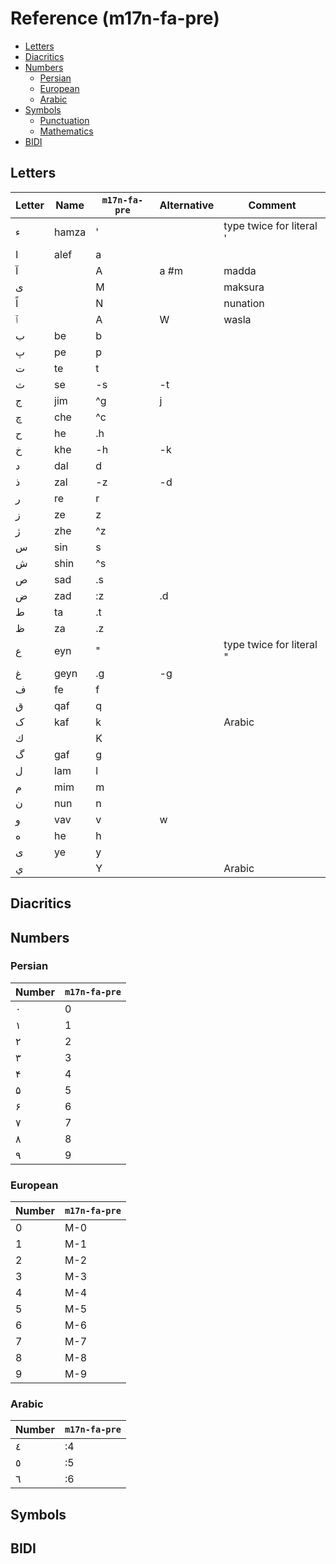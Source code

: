 # Reference (m17n-fa-pre)


- [Letters](#letters)
- [Diacritics](#diacritics)
- [Numbers](#numbers)
  - [Persian](#persian)
  - [European](#european)
  - [Arabic](#arabic)
- [Symbols](#symbols)
  - [Punctuation](#punctuation)
  - [Mathematics](#mathematics)
- [BIDI](#bidi)


## Letters

| Letter | Name  | `m17n-fa-pre` | Alternative | Comment                  |
|--------|-------|---------------|-------------|--------------------------|
| ء      | hamza | '             |             | type twice for literal ' |
| ا      | alef  | a             |             |                          |
| آ      |       | A             | a #m        | madda                    |
| ى      |       | M             |             | maksura                  |
| اً      |       | N             |             | nunation                 |
| ٱ      |       | A             | W           | wasla                    |
| ب      | be    | b             |             |                          |
| پ      | pe    | p             |             |                          |
| ت      | te    | t             |             |                          |
| ث      | se    | -s            | -t          |                          |
| ج      | jim   | ^g            | j           |                          |
| چ      | che   | ^c            |             |                          |
| ح      | he    | .h            |             |                          |
| خ      | khe   | -h            | -k          |                          |
| د      | dal   | d             |             |                          |
| ذ      | zal   | -z            | -d          |                          |
| ر      | re    | r             |             |                          |
| ز      | ze    | z             |             |                          |
| ژ      | zhe   | ^z            |             |                          |
| س      | sin   | s             |             |                          |
| ش      | shin  | ^s            |             |                          |
| ص      | sad   | .s            |             |                          |
| ض      | zad   | :z            | .d          |                          |
| ط      | ta    | .t            |             |                          |
| ظ      | za    | .z            |             |                          |
| ع      | eyn   | "             |             | type twice for literal " |
| غ      | geyn  | .g            | -g          |                          |
| ف      | fe    | f             |             |                          |
| ق      | qaf   | q             |             |                          |
| ک      | kaf   | k             |             | Arabic                   |
| ك      |       | K             |             |                          |
| گ      | gaf   | g             |             |                          |
| ل      | lam   | l             |             |                          |
| م      | mim   | m             |             |                          |
| ن      | nun   | n             |             |                          |
| و      | vav   | v             | w           |                          |
| ه      | he    | h             |             |                          |
| ی      | ye    | y             |             |                          |
| ي      |       | Y             |             | Arabic                   |

## Diacritics

## Numbers

### Persian

| Number | `m17n-fa-pre` |
|--------|---------------|
| ۰      | 0             |
| ۱      | 1             |
| ۲      | 2             |
| ۳      | 3             |
| ۴      | 4             |
| ۵      | 5             |
| ۶      | 6             |
| ۷      | 7             |
| ۸      | 8             |
| ۹      | 9             |

### European

| Number | `m17n-fa-pre` |
|--------|---------------|
| 0      | M-0           |
| 1      | M-1           |
| 2      | M-2           |
| 3      | M-3           |
| 4      | M-4           |
| 5      | M-5           |
| 6      | M-6           |
| 7      | M-7           |
| 8      | M-8           |
| 9      | M-9           |

### Arabic

| Number | `m17n-fa-pre` |
|--------|---------------|
| ٤      | :4            |
| ٥      | :5            |
| ٦      | :6            |

## Symbols

## BIDI
